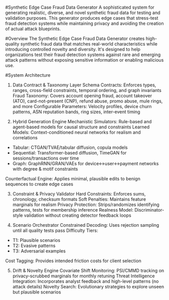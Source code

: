 #Synthetic Edge Case Fraud Data Generator
A sophisticated system for generating realistic, diverse, and novel synthetic fraud data for testing and validation purposes. This generator produces edge cases that stress-test fraud detection systems while maintaining privacy and avoiding the creation of actual attack blueprints.

#Overview
The Synthetic Edge Case Fraud Data Generator creates high-quality synthetic fraud data that matches real-world characteristics while introducing controlled novelty and diversity. It's designed to help organizations test their fraud detection systems against rare and emerging attack patterns without exposing sensitive information or enabling malicious use.

#System Architecture

1. Data Contract & Taxonomy Layer
Schema Contracts: Enforces types, ranges, cross-field constraints, temporal ordering, and graph invariants
Fraud Taxonomy: Covers account opening fraud, account takeover (ATO), card-not-present (CNP), refund abuse, promo abuse, mule rings, and more
Configurable Parameters: Velocity profiles, device churn patterns, ASN reputation bands, ring sizes, inter-event timing

2. Hybrid Generation Engine
Mechanistic Simulators: Rule-based and agent-based models for causal structure and constraints
Learned Models: Context-conditioned neural networks for realism and correlations
- Tabular: CTGAN/TVAE/tabular diffusion, copula models
- Sequential: Transformer-based diffusion, TimeGAN for sessions/transactions over time
- Graph: GraphRNN/GRAN/VAEs for device↔user↔payment networks with degree & motif constraints

Counterfactual Engine: Applies minimal, plausible edits to benign sequences to create edge cases

3. Constraint & Privacy Validator
Hard Constraints: Enforces sums, chronology, checksum formats
Soft Penalties: Maintains feature marginals for realism
Privacy Protection: Strips/randomizes identifying patterns, tests for membership inference
Realness Model: Discriminator-style validation without creating detector feedback loops

4. Scenario Orchestrator
Constrained Decoding: Uses rejection sampling until all quality tests pass
Difficulty Tiers:
- T1: Plausible scenarios
- T2: Evasive patterns
- T3: Adversarial examples

Cost Tagging: Provides intended friction costs for client selection

5. Drift & Novelty Engine
Covariate Shift Monitoring: PSI/CMMD tracking on privacy-scrubbed marginals for monthly retuning
Threat Intelligence Integration: Incorporates analyst feedback and high-level patterns (no attack details)
Novelty Search: Evolutionary strategies to explore unseen but plausible scenarios
